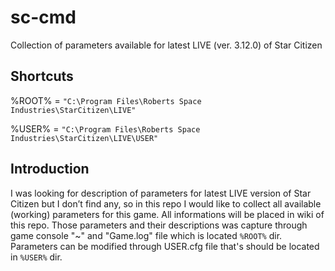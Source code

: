 # sc-cmd
Collection of parameters available for latest LIVE (ver. 3.12.0) of Star Citizen

## Shortcuts
%ROOT% = `"C:\Program Files\Roberts Space Industries\StarCitizen\LIVE"`

%USER% = `"C:\Program Files\Roberts Space Industries\StarCitizen\LIVE\USER"`

## Introduction
I was looking for description of parameters for latest LIVE version of Star Citizen but I don’t find any, so in this repo I would like to collect all available (working) parameters for this game. All informations will be placed in wiki of this repo.
Those parameters and their descriptions was capture through game console "~" and "Game.log" file which is located `%ROOT%` dir. Parameters can be modified through USER.cfg file that's should be located in `%USER%` dir.
